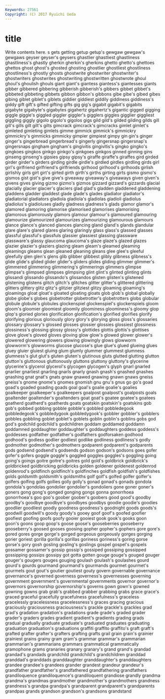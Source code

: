 ```yaml
---
Keywords: 27561 
Copyright: (C) 2017 Ryuichi Ueda
---
```


# title

Write contents here.
s gets getting getup getup's
gewgaw gewgaw's gewgaws geyser geyser's geysers ghastlier ghastliest ghastliness ghastliness's
ghastly gherkin gherkin's gherkins ghetto ghetto's ghettoes ghettos ghost ghost's
ghosted ghosting ghostlier ghostliest ghostliness ghostliness's ghostly ghosts ghostwrite ghostwriter
ghostwriter's ghostwriters ghostwrites ghostwriting ghostwritten ghostwrote ghoul ghoul's ghoulish ghouls
giant giant's giantess giantess's giantesses giants gibber gibbered gibbering gibberish
gibberish's gibbers gibbet gibbet's gibbeted gibbeting gibbets gibbon gibbon's gibbons
gibe gibe's gibed gibes gibing giblet giblet's giblets giddier giddiest
giddily giddiness giddiness's giddy gift gift's gifted gifting gifts gig
gig's gigabit gigabit's gigabits gigabyte gigabyte's gigabytes gigahertz gigahertz's gigantic
gigged gigging giggle giggle's giggled giggler giggler's gigglers giggles gigglier
giggliest giggling giggly gigolo gigolo's gigolos gigs gild gild's gilded
gilding gilds gill gill's gills gilt gilt's gilts gimcrack gimcrack's
gimcracks gimlet gimlet's gimleted gimleting gimlets gimme gimmick gimmick's gimmickry
gimmickry's gimmicks gimmicky gimpier gimpiest gimpy gin gin's ginger ginger's
gingerbread gingerbread's gingerly gingersnap gingersnap's gingersnaps gingham gingham's gingivitis gingivitis's
gingko gingko's gingkoes gingkos ginkgo ginkgo's ginkgoes ginkgos ginned ginning
gins ginseng ginseng's gipsies gipsy gipsy's giraffe giraffe's giraffes gird
girded girder girder's girders girding girdle girdle's girdled girdles girdling
girds girl girl's girlfriend girlfriend's girlfriends girlhood girlhood's girlhoods girlish
girlishly girls girt girt's girted girth girth's girths girting girts
gismo gismo's gismos gist gist's give give's giveaway giveaway's giveaways
given given's givens gives giving gizmo gizmo's gizmos gizzard gizzard's
gizzards glacial glacially glacier glacier's glaciers glad glad's gladden gladdened
gladdening gladdens gladder gladdest glade glade's glades gladiator gladiator's gladiatorial
gladiators gladiola gladiola's gladiolas gladioli gladiolus gladiolus's gladioluses gladly gladness
gladness's glads glamor glamor's glamored glamoring glamorise glamorised glamorises glamorising
glamorous glamorously glamors glamour glamour's glamoured glamouring glamourize glamourized glamourizes
glamourizing glamourous glamours glance glance's glanced glances glancing gland gland's
glands glandular glare glare's glared glares glaring glaringly glass glass's
glassed glasses glassful glassful's glassfuls glassier glassiest glassing glassware glassware's
glassy glaucoma glaucoma's glaze glaze's glazed glazes glazier glazier's glaziers
glazing gleam gleam's gleamed gleaming gleamings gleams glean gleaned gleaning
gleans glee glee's gleeful gleefully glen glen's glens glib glibber
glibbest glibly glibness glibness's glide glide's glided glider glider's gliders
glides gliding glimmer glimmer's glimmered glimmering glimmering's glimmerings glimmers glimpse
glimpse's glimpsed glimpses glimpsing glint glint's glinted glinting glints glissandi
glissando glissando's glissandos glisten glisten's glistened glistening glistens glitch glitch's
glitches glitter glitter's glittered glittering glitters glittery glitz glitz's glitzier
glitziest glitzy gloaming gloaming's gloamings gloat gloat's gloated gloating gloats
glob glob's global globally globe globe's globes globetrotter globetrotter's globetrotters
globs globular globule globule's globules glockenspiel glockenspiel's glockenspiels gloom gloom's
gloomier gloomiest gloomily gloominess gloominess's gloomy glop glop's gloried glories
glorification glorification's glorified glorifies glorify glorifying glorious gloriously glory glory's
glorying gloss gloss's glossaries glossary glossary's glossed glosses glossier glossies
glossiest glossiness glossiness's glossing glossy glossy's glottides glottis glottis's glottises
glove glove's gloved gloves gloving glow glow's glowed glower glower's
glowered glowering glowers glowing glowingly glows glowworm glowworm's glowworms glucose
glucose's glue glue's glued glueing glues gluey gluier gluiest gluing
glum glumly glummer glummest glumness glumness's glut glut's gluten gluten's
glutinous gluts glutted glutting glutton glutton's gluttonous gluttonously gluttons gluttony
gluttony's glycerine glycerine's glycerol glycerol's glycogen glycogen's glyph gnarl gnarled
gnarlier gnarliest gnarling gnarls gnarly gnash gnash's gnashed gnashes gnashing
gnat gnat's gnats gnaw gnawed gnawing gnawn gnaws gneiss gneiss's
gnome gnome's gnomes gnomish gnu gnu's gnus go go's goad
goad's goaded goading goads goal goal's goalie goalie's goalies goalkeeper
goalkeeper's goalkeepers goalpost goalpost's goalposts goals goaltender goaltender's goaltenders goat
goat's goatee goatee's goatees goatherd goatherd's goatherds goats goatskin goatskin's
goatskins gob gob's gobbed gobbing gobble gobble's gobbled gobbledegook gobbledegook's
gobbledygook gobbledygook's gobbler gobbler's gobblers gobbles gobbling goblet goblet's goblets
goblin goblin's goblins gobs god god's godchild godchild's godchildren goddam
goddamed goddamn goddamned goddaughter goddaughter's goddaughters goddess goddess's goddesses godfather
godfather's godfathers godforsaken godhood godhood's godless godlier godliest godlike godliness
godliness's godly godmother godmother's godmothers godparent godparent's godparents gods godsend
godsend's godsends godson godson's godsons goes gofer gofer's gofers goggle
goggle's goggled goggles goggles's goggling going going's goings goitre goitre's
goitres gold gold's goldbrick goldbrick's goldbricked goldbricking goldbricks golden goldener
goldenest goldenrod goldenrod's goldfinch goldfinch's goldfinches goldfish goldfish's goldfishes golds
goldsmith goldsmith's goldsmiths golf golf's golfed golfer golfer's golfers golfing
golfs gollies golly golly's gonad gonad's gonads gondola gondola's gondolas
gondolier gondolier's gondoliers gone goner goner's goners gong gong's gonged
gonging gongs gonna gonorrhoea gonorrhoea's goo goo's goober goober's goobers
good good's goodby goodby's goodbye goodbye's goodbyes goodbys goodie goodie's
goodies goodlier goodliest goodly goodness goodness's goodnight goods goods's goodwill
goodwill's goody goody's gooey goof goof's goofed goofier goofiest goofing
goofs goofy gooier gooiest gook gook's gooks goon goon's goons
goop goop's goose goose's gooseberries gooseberry gooseberry's goosed gooses goosing
gopher gopher's gophers gore gore's gored gores gorge gorge's gorged
gorgeous gorgeously gorges gorging gorier goriest gorilla gorilla's gorillas goriness
goriness's goring gorse gorse's gory gosh gosling gosling's goslings gospel
gospel's gospels gossamer gossamer's gossip gossip's gossiped gossiping gossipped gossipping
gossips gossipy got gotta gotten gouge gouge's gouged gouger gouger's
gougers gouges gouging goulash goulash's goulashes gourd gourd's gourds gourmand
gourmand's gourmands gourmet gourmet's gourmets gout gout's goutier goutiest gouty
govern governable governance governance's governed governess governess's governesses governing government
government's governmental governments governor governor's governors governorship governorship's governs gown
gown's gowned gowning gowns grab grab's grabbed grabber grabbing grabs
grace grace's graced graceful gracefully gracefulness gracefulness's graceless gracelessly gracelessness
gracelessness's graces gracing gracious graciously graciousness graciousness's grackle grackle's grackles
grad grad's gradation gradation's gradations grade grade's graded grader grader's
graders grades gradient gradient's gradients grading grads gradual gradually graduate
graduate's graduated graduates graduating graduation graduation's graduations graffiti graffito graffito's
graft graft's grafted grafter grafter's grafters grafting grafts grail grain
grain's grainier grainiest grains grainy gram gram's grammar grammar's grammarian
grammarian's grammarians grammars grammatical grammatically gramophone grams granaries granary granary's
grand grand's grandad grandad's grandads grandchild grandchild's grandchildren granddad granddad's
granddads granddaughter granddaughter's granddaughters grandee grandee's grandees grander grandest grandeur
grandeur's grandfather grandfather's grandfathered grandfathering grandfathers grandiloquence grandiloquence's grandiloquent grandiose
grandly grandma grandma's grandmas grandmother grandmother's grandmothers grandness grandness's grandpa
grandpa's grandparent grandparent's grandparents grandpas grands grandson grandson's grandsons grandstand
